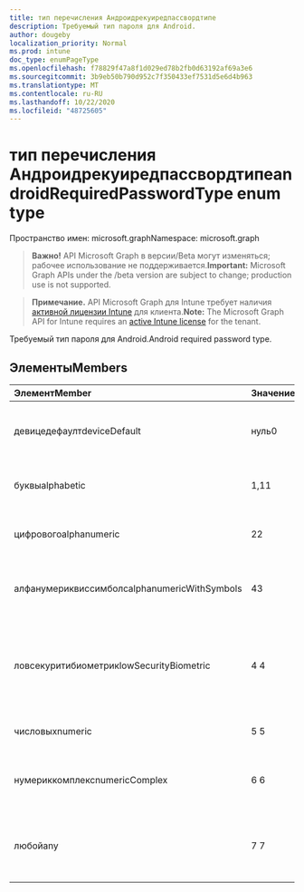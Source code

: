 ```yaml
---
title: тип перечисления Андроидрекуиредпассвордтипе
description: Требуемый тип пароля для Android.
author: dougeby
localization_priority: Normal
ms.prod: intune
doc_type: enumPageType
ms.openlocfilehash: f78829f47a8f1d029ed78b2fb0d63192af69a3e6
ms.sourcegitcommit: 3b9eb50b790d952c7f350433ef7531d5e6d4b963
ms.translationtype: MT
ms.contentlocale: ru-RU
ms.lasthandoff: 10/22/2020
ms.locfileid: "48725605"
---
```

# <a name="androidrequiredpasswordtype-enum-type"></a><span data-ttu-id="f8c8e-103">тип перечисления Андроидрекуиредпассвордтипе</span><span class="sxs-lookup"><span data-stu-id="f8c8e-103">androidRequiredPasswordType enum type</span></span>

<span data-ttu-id="f8c8e-104">Пространство имен: microsoft.graph</span><span class="sxs-lookup"><span data-stu-id="f8c8e-104">Namespace: microsoft.graph</span></span>

> <span data-ttu-id="f8c8e-105">**Важно!** API Microsoft Graph в версии/Beta могут изменяться; рабочее использование не поддерживается.</span><span class="sxs-lookup"><span data-stu-id="f8c8e-105">**Important:** Microsoft Graph APIs under the /beta version are subject to change; production use is not supported.</span></span>

> <span data-ttu-id="f8c8e-106">**Примечание.** API Microsoft Graph для Intune требует наличия [активной лицензии Intune](https://go.microsoft.com/fwlink/?linkid=839381) для клиента.</span><span class="sxs-lookup"><span data-stu-id="f8c8e-106">**Note:** The Microsoft Graph API for Intune requires an [active Intune license](https://go.microsoft.com/fwlink/?linkid=839381) for the tenant.</span></span>

<span data-ttu-id="f8c8e-107">Требуемый тип пароля для Android.</span><span class="sxs-lookup"><span data-stu-id="f8c8e-107">Android required password type.</span></span>

## <a name="members"></a><span data-ttu-id="f8c8e-108">Элементы</span><span class="sxs-lookup"><span data-stu-id="f8c8e-108">Members</span></span>
|<span data-ttu-id="f8c8e-109">Элемент</span><span class="sxs-lookup"><span data-stu-id="f8c8e-109">Member</span></span>|<span data-ttu-id="f8c8e-110">Значение</span><span class="sxs-lookup"><span data-stu-id="f8c8e-110">Value</span></span>|<span data-ttu-id="f8c8e-111">Описание</span><span class="sxs-lookup"><span data-stu-id="f8c8e-111">Description</span></span>|
|:---|:---|:---|
|<span data-ttu-id="f8c8e-112">девицедефаулт</span><span class="sxs-lookup"><span data-stu-id="f8c8e-112">deviceDefault</span></span>|<span data-ttu-id="f8c8e-113">нуль</span><span class="sxs-lookup"><span data-stu-id="f8c8e-113">0</span></span>|<span data-ttu-id="f8c8e-114">Значение по умолчанию для устройства, без намерения.</span><span class="sxs-lookup"><span data-stu-id="f8c8e-114">Device default value, no intent.</span></span>|
|<span data-ttu-id="f8c8e-115">буквы</span><span class="sxs-lookup"><span data-stu-id="f8c8e-115">alphabetic</span></span>|<span data-ttu-id="f8c8e-116">1,1</span><span class="sxs-lookup"><span data-stu-id="f8c8e-116">1</span></span>|<span data-ttu-id="f8c8e-117">Необходим алфавитный пароль.</span><span class="sxs-lookup"><span data-stu-id="f8c8e-117">Alphabetic password required.</span></span>|
|<span data-ttu-id="f8c8e-118">цифрового</span><span class="sxs-lookup"><span data-stu-id="f8c8e-118">alphanumeric</span></span>|<span data-ttu-id="f8c8e-119">2</span><span class="sxs-lookup"><span data-stu-id="f8c8e-119">2</span></span>|<span data-ttu-id="f8c8e-120">Необходимо указать буквенно-цифровой пароль.</span><span class="sxs-lookup"><span data-stu-id="f8c8e-120">Alphanumeric password required.</span></span>|
|<span data-ttu-id="f8c8e-121">алфанумериквиссимболс</span><span class="sxs-lookup"><span data-stu-id="f8c8e-121">alphanumericWithSymbols</span></span>|<span data-ttu-id="f8c8e-122">4</span><span class="sxs-lookup"><span data-stu-id="f8c8e-122">3</span></span>|<span data-ttu-id="f8c8e-123">Требуются буквенно-цифровые символы с паролем.</span><span class="sxs-lookup"><span data-stu-id="f8c8e-123">Alphanumeric with symbols password required.</span></span>|
|<span data-ttu-id="f8c8e-124">ловсекуритибиометрик</span><span class="sxs-lookup"><span data-stu-id="f8c8e-124">lowSecurityBiometric</span></span>|<span data-ttu-id="f8c8e-125">4 </span><span class="sxs-lookup"><span data-stu-id="f8c8e-125">4</span></span>|<span data-ttu-id="f8c8e-126">Необходим пароль на основе биометрического уровня безопасности.</span><span class="sxs-lookup"><span data-stu-id="f8c8e-126">Low security biometrics based password required.</span></span>|
|<span data-ttu-id="f8c8e-127">числовых</span><span class="sxs-lookup"><span data-stu-id="f8c8e-127">numeric</span></span>|<span data-ttu-id="f8c8e-128">5 </span><span class="sxs-lookup"><span data-stu-id="f8c8e-128">5</span></span>|<span data-ttu-id="f8c8e-129">Необходим числовой пароль.</span><span class="sxs-lookup"><span data-stu-id="f8c8e-129">Numeric password required.</span></span>|
|<span data-ttu-id="f8c8e-130">нумериккомплекс</span><span class="sxs-lookup"><span data-stu-id="f8c8e-130">numericComplex</span></span>|<span data-ttu-id="f8c8e-131">6 </span><span class="sxs-lookup"><span data-stu-id="f8c8e-131">6</span></span>|<span data-ttu-id="f8c8e-132">Необходим числовой сложный пароль.</span><span class="sxs-lookup"><span data-stu-id="f8c8e-132">Numeric complex password required.</span></span>|
|<span data-ttu-id="f8c8e-133">любой</span><span class="sxs-lookup"><span data-stu-id="f8c8e-133">any</span></span>|<span data-ttu-id="f8c8e-134">7 </span><span class="sxs-lookup"><span data-stu-id="f8c8e-134">7</span></span>|<span data-ttu-id="f8c8e-135">Необходим пароль или шаблон, а любой из них приемлем.</span><span class="sxs-lookup"><span data-stu-id="f8c8e-135">A password or pattern is required, and any is acceptable.</span></span>|






